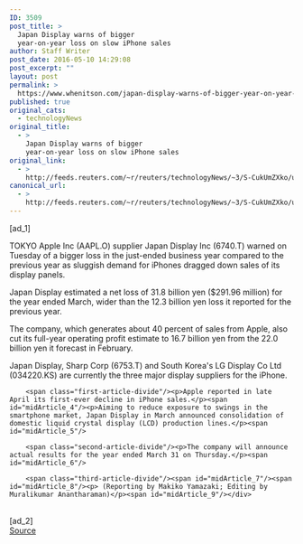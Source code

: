 ```yaml
---
ID: 3509
post_title: >
  Japan Display warns of bigger
  year-on-year loss on slow iPhone sales
author: Staff Writer
post_date: 2016-05-10 14:29:08
post_excerpt: ""
layout: post
permalink: >
  https://www.whenitson.com/japan-display-warns-of-bigger-year-on-year-loss-on-slow-iphone-sales/
published: true
original_cats:
  - technologyNews
original_title:
  - >
    Japan Display warns of bigger
    year-on-year loss on slow iPhone sales
original_link:
  - >
    http://feeds.reuters.com/~r/reuters/technologyNews/~3/S-CukUmZXko/us-jdi-results-idUSKCN0Y1128
canonical_url:
  - >
    http://feeds.reuters.com/~r/reuters/technologyNews/~3/S-CukUmZXko/us-jdi-results-idUSKCN0Y1128
---
```

 [ad_1]
<br><div id="articleText">
<span id="midArticle_start"/>

<span class="focusParagraph" readability="4"><p><span class="articleLocation">TOKYO</span> Apple Inc (<span id="symbol_AAPL.O_0">AAPL.O</span>) supplier Japan Display Inc (<span id="symbol_6740.T_1">6740.T</span>) warned on Tuesday of a bigger loss in the just-ended business year compared to the previous year as sluggish demand for iPhones dragged down sales of its display panels.</p></span><span id="midArticle_0"/><p>Japan Display estimated a net loss of 31.8 billion yen ($291.96 million) for the year ended March, wider than the 12.3 billion yen loss it reported for the previous year. </p><span id="midArticle_1"/><p>The company, which generates about 40 percent of sales from Apple, also cut its full-year operating profit estimate to 16.7 billion yen from the 22.0 billion yen it forecast in February.</p><span id="midArticle_2"/><p>Japan Display, Sharp Corp (<span id="symbol_6753.T_2">6753.T</span>) and South Korea's LG Display Co Ltd (<span id="symbol_034220.KS_3">034220.KS</span>) are currently the three major display suppliers for the iPhone.</p><span id="midArticle_3"/>
        
        <span class="first-article-divide"/><p>Apple reported in late April its first-ever decline in iPhone sales.</p><span id="midArticle_4"/><p>Aiming to reduce exposure to swings in the smartphone market, Japan Display in March announced consolidation of domestic liquid crystal display (LCD) production lines.</p><span id="midArticle_5"/>
        
        <span class="second-article-divide"/><p>The company will announce actual results for the year ended March 31 on Thursday.</p><span id="midArticle_6"/>
        
        <span class="third-article-divide"/><span id="midArticle_7"/><span id="midArticle_8"/><p> (Reporting by Makiko Yamazaki; Editing by Muralikumar Anantharaman)</p><span id="midArticle_9"/></div>
<br>[ad_2]
<br><a href="http://feeds.reuters.com/~r/reuters/technologyNews/~3/S-CukUmZXko/us-jdi-results-idUSKCN0Y1128">Source </a>